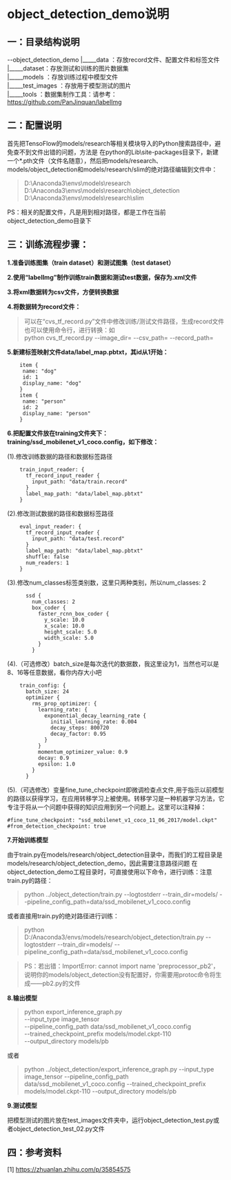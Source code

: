 # object_detection_demo说明
## 一：目录结构说明
--object_detection_demo
|_____data   ：存放record文件、配置文件和标签文件</br>
|_____dataset：存放测试和训练的图片数据集</br>
|_____models ：存放训练过程中模型文件</br>
|_____test_images ：存放用于模型测试的图片</br>
|_____tools  ：数据集制作工具：请参考：https://github.com/PanJinquan/labelImg</br>

## 二：配置说明
首先把TensoFlow的models/research等相关模块导入的Python搜索路径中，避免查不到文件出错的问题，方法是
在python的Lib\site-packages目录下，新建一个*.pth文件（文件名随意），然后把models/research、models/object_detection和models/research/slim的绝对路径编辑到文件中：
> D:\Anaconda3\envs\models\research
> D:\Anaconda3\envs\models\research\object_detection
> D:\Anaconda3\envs\models\research\slim

PS：相关的配置文件，凡是用到相对路径，都是工作在当前object_detection_demo目录下

## 三：训练流程步骤：
**1.准备训练图集（train dataset）和测试图集（test dataset）**

**2.使用“labelImg”制作训练train数据和测试test数据，保存为.xml文件**

**3.将xml数据转为csv文件，方便转换数据**

**4.将数据转为record文件：**
>  可以在“cvs_tf_record.py”文件中修改训练/测试文件路径，生成record文件
>  也可以使用命令行，进行转换：如</br>
  python cvs_tf_record.py    --image_dir=    --csv_path=   --record_path=

**5.新建标签映射文件data/label_map.pbtxt，其id从1开始：**

``` 
	item {
	 name: "dog"
	 id: 1
	 display_name: "dog"
	}
	item {
	 name: "person"
	 id: 2
	 display_name: "person"
	}
```
**6.把配置文件放在training文件夹下：training/ssd_mobilenet_v1_coco.config，如下修改：**

(1).修改训练数据的路径和数据标签路径
```
	train_input_reader: {
	  tf_record_input_reader {
		input_path: "data/train.record"
	  }
	  label_map_path: "data/label_map.pbtxt"
	}
```
(2).修改测试数据的路径和数据标签路径
```
	eval_input_reader: {
	  tf_record_input_reader {
		input_path: "data/test.record"
	  }
	  label_map_path: "data/label_map.pbtxt"
	  shuffle: false
	  num_readers: 1
	}
```
(3).修改num_classes标签类别数，这里只两种类别，所以num_classes: 2
```
	  ssd {
		num_classes: 2
		box_coder {
		  faster_rcnn_box_coder {
			y_scale: 10.0
			x_scale: 10.0
			height_scale: 5.0
			width_scale: 5.0
		  }
		}
```
(4).（可选修改）batch_size是每次迭代的数据数，我这里设为1，当然也可以是8、16等任意数据，看你内存大小吧
```
	train_config: {
	  batch_size: 24
	  optimizer {
		rms_prop_optimizer: {
		  learning_rate: {
			exponential_decay_learning_rate {
			  initial_learning_rate: 0.004
			  decay_steps: 800720
			  decay_factor: 0.95
			}
		  }
		  momentum_optimizer_value: 0.9
		  decay: 0.9
		  epsilon: 1.0
		}
	  }
```
(5).（可选修改）变量fine_tune_checkpoint即微调检查点文件,用于指示以前模型的路径以获得学习，在应用转移学习上被使用。转移学习是一种机器学习方法，它专注于将从一个问题中获得的知识应用到另一个问题上。这里可以注释掉：
```
#fine_tune_checkpoint: "ssd_mobilenet_v1_coco_11_06_2017/model.ckpt"
#from_detection_checkpoint: true
```
**7.开始训练模型**

  由于train.py在models/research/object_detection目录中，而我们的工程目录是models/research/object_detection_demo，因此需要注意路径问题
  在object_detection_demo工程目录时，可直接使用以下命令，进行训练：注意train.py的路径：
>  python ../object_detection/train.py --logtostderr --train_dir=models/  --pipeline_config_path=data/ssd_mobilenet_v1_coco.config </br>

  或者直接用train.py的绝对路径进行训练：
  
>  python D:/Anaconda3/envs/models/research/object_detection/train.py --logtostderr --train_dir=models/ --pipeline_config_path=data/ssd_mobilenet_v1_coco.config

>  PS：若出错：ImportError: cannot import name 'preprocessor_pb2'，说明你的models/object_detection没有配置好，你需要用protoc命令将生成——pb2.py的文件


**8.输出模型**

> python export_inference_graph.py \
> --input_type image_tensor \
> --pipeline_config_path data/ssd_mobilenet_v1_coco.config \
> --trained_checkpoint_prefix models/model.ckpt-110 \
> --output_directory models/pb

或者

> python ../object_detection/export_inference_graph.py --input_type image_tensor --pipeline_config_path data/ssd_mobilenet_v1_coco.config --trained_checkpoint_prefix models/model.ckpt-110 --output_directory models/pb

**9.测试模型**

把模型测试的图片放在test_images文件夹中，运行object_detection_test.py或者object_detection_test_02.py文件


## 四：参考资料

[1] https://zhuanlan.zhihu.com/p/35854575
